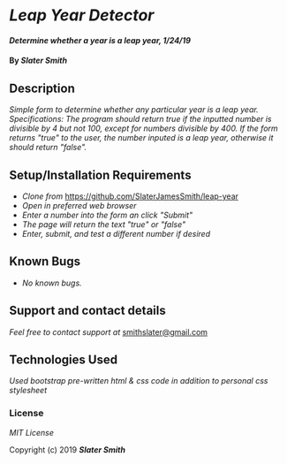 # _Leap Year Detector_

#### _Determine whether a year is a leap year, 1/24/19_

#### By _**Slater Smith**_

## Description

_Simple form to determine whether any particular year is a leap year. Specifications: The program should return true if the inputted number is divisible by 4 but not 100, except for numbers divisible by 400. If the form returns "true" to the user, the number inputed is a leap year, otherwise it should return "false"._

## Setup/Installation Requirements

* _Clone from_ https://github.com/SlaterJamesSmith/leap-year
* _Open in preferred web browser_
* _Enter a number into the form an click "Submit"_
* _The page will return the text "true" or "false"_
* _Enter, submit, and test a different number if desired_


## Known Bugs

* _No known bugs._

## Support and contact details

_Feel free to contact support at_ smithslater@gmail.com

## Technologies Used

_Used bootstrap pre-written html & css code in addition to personal css stylesheet_

### License

*MIT License*

Copyright (c) 2019 **_Slater Smith_**

